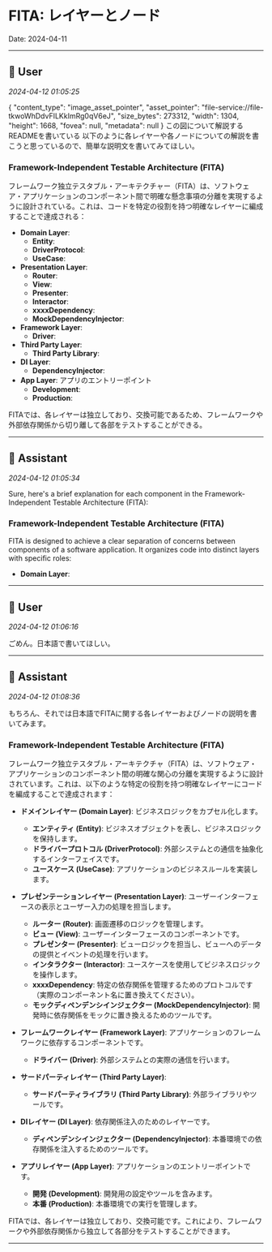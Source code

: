 # FITA: レイヤーとノード

Date: 2024-04-11

---

## 👤 User
*2024-04-12 01:05:25*

{
  "content_type": "image_asset_pointer",
  "asset_pointer": "file-service://file-tkwoWhDdvFILKkImRg0qV6eJ",
  "size_bytes": 273312,
  "width": 1304,
  "height": 1668,
  "fovea": null,
  "metadata": null
}
この図について解説するREADMEを書いている
以下のように各レイヤーや各ノードについての解説を書こうと思っているので、簡単な説明文を書いてみてほしい。

### Framework-Independent Testable Architecture (FITA)

フレームワーク独立テスタブル・アーキテクチャー（FITA）は、ソフトウェア・アプリケーションのコンポーネント間で明確な懸念事項の分離を実現するように設計されている。これは、コードを特定の役割を持つ明確なレイヤーに編成することで達成される：

- **Domain Layer**: 
  - **Entity**: 
  - **DriverProtocol**: 
  - **UseCase**: 
- **Presentation Layer**: 
  - **Router**: 
  - **View**: 
  - **Presenter**: 
  - **Interactor**: 
  - **xxxxDependency**:
  - **MockDependencyInjector**: 
- **Framework Layer**: 
  - **Driver**: 
- **Third Party Layer**:
  - **Third Party Library**:
- **DI Layer**:
  - **DependencyInjector**: 
- **App Layer**: アプリのエントリーポイント
  - **Development**: 
  - **Production**: 

FITAでは、各レイヤーは独立しており、交換可能であるため、フレームワークや外部依存関係から切り離して各部をテストすることができる。

---

## 🤖 Assistant
*2024-04-12 01:05:34*

Sure, here's a brief explanation for each component in the Framework-Independent Testable Architecture (FITA):

### Framework-Independent Testable Architecture (FITA)

FITA is designed to achieve a clear separation of concerns between components of a software application. It organizes code into distinct layers with specific roles:

- **Domain Layer**:

---

## 👤 User
*2024-04-12 01:06:16*

ごめん。日本語で書いてほしい。

---

## 🤖 Assistant
*2024-04-12 01:08:36*

もちろん、それでは日本語でFITAに関する各レイヤーおよびノードの説明を書いてみます。

### Framework-Independent Testable Architecture (FITA)

フレームワーク独立テスタブル・アーキテクチャ（FITA）は、ソフトウェア・アプリケーションのコンポーネント間の明確な関心の分離を実現するように設計されています。これは、以下のような特定の役割を持つ明確なレイヤーにコードを編成することで達成されます：

- **ドメインレイヤー (Domain Layer)**: ビジネスロジックをカプセル化します。
  - **エンティティ (Entity)**: ビジネスオブジェクトを表し、ビジネスロジックを保持します。
  - **ドライバープロトコル (DriverProtocol)**: 外部システムとの通信を抽象化するインターフェイスです。
  - **ユースケース (UseCase)**: アプリケーションのビジネスルールを実装します。

- **プレゼンテーションレイヤー (Presentation Layer)**: ユーザーインターフェースの表示とユーザー入力の処理を担当します。
  - **ルーター (Router)**: 画面遷移のロジックを管理します。
  - **ビュー (View)**: ユーザーインターフェースのコンポーネントです。
  - **プレゼンター (Presenter)**: ビューロジックを担当し、ビューへのデータの提供とイベントの処理を行います。
  - **インタラクター (Interactor)**: ユースケースを使用してビジネスロジックを操作します。
  - **xxxxDependency**: 特定の依存関係を管理するためのプロトコルです（実際のコンポーネント名に置き換えてください）。
  - **モックディペンデンシインジェクター (MockDependencyInjector)**: 開発時に依存関係をモックに置き換えるためのツールです。

- **フレームワークレイヤー (Framework Layer)**: アプリケーションのフレームワークに依存するコンポーネントです。
  - **ドライバー (Driver)**: 外部システムとの実際の通信を行います。

- **サードパーティレイヤー (Third Party Layer)**:
  - **サードパーティライブラリ (Third Party Library)**: 外部ライブラリやツールです。

- **DIレイヤー (DI Layer)**: 依存関係注入のためのレイヤーです。
  - **ディペンデンシインジェクター (DependencyInjector)**: 本番環境での依存関係を注入するためのツールです。

- **アプリレイヤー (App Layer)**: アプリケーションのエントリーポイントです。
  - **開発 (Development)**: 開発用の設定やツールを含みます。
  - **本番 (Production)**: 本番環境での実行を管理します。

FITAでは、各レイヤーは独立しており、交換可能です。これにより、フレームワークや外部依存関係から独立して各部分をテストすることができます。

---
